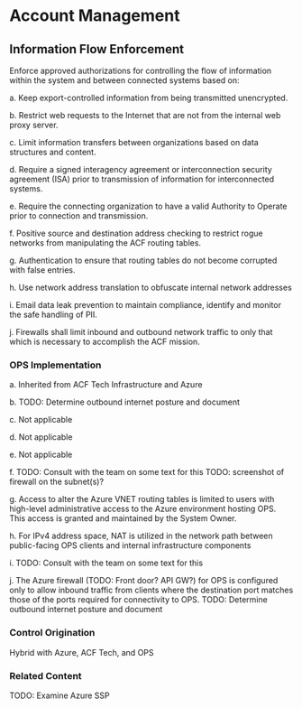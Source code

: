 # Account Management
## Information Flow Enforcement

Enforce approved authorizations for controlling the flow of information within the system and between connected systems based on:

a. Keep export-controlled information from being transmitted unencrypted.

b. Restrict web requests to the Internet that are not from the internal web proxy server.

c. Limit information transfers between organizations based on data structures and content.

d. Require a signed interagency agreement or interconnection security agreement (ISA) prior to transmission of information for interconnected systems.

e. Require the connecting organization to have a valid Authority to Operate prior to connection and transmission.

f. Positive source and destination address checking to restrict rogue networks from manipulating the ACF routing tables.

g. Authentication to ensure that routing tables do not become corrupted with false entries.

h. Use network address translation to obfuscate internal network addresses

i. Email data leak prevention to maintain compliance, identify and monitor the safe handling of PII.

j. Firewalls shall limit inbound and outbound network traffic to only that which is necessary to accomplish the ACF mission.

### OPS Implementation

a. Inherited from ACF Tech Infrastructure and Azure

b. TODO: Determine outbound internet posture and document

c. Not applicable

d. Not applicable

e. Not applicable

f. TODO: Consult with the team on some text for this TODO: screenshot of firewall on the subnet(s)?

g. Access to alter the Azure VNET routing tables is limited to users with high-level administrative access to the Azure environment hosting OPS. This access is granted and maintained by the System Owner.

h. For IPv4 address space, NAT is utilized in the network path between public-facing OPS clients and internal infrastructure components

i. TODO: Consult with the team on some text for this

j. The Azure firewall (TODO: Front door? API GW?) for OPS is configured only to allow inbound traffic from clients where the destination port matches those of the ports required for connectivity to OPS. TODO: Determine outbound internet posture and document

### Control Origination

Hybrid with Azure, ACF Tech, and OPS

### Related Content

TODO: Examine Azure SSP
